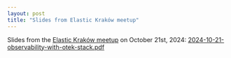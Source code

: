 ```yaml
---
layout: post
title: "Slides from Elastic Kraków meetup"
---
```


Slides from the [Elastic Kraków meetup](https://www.meetup.com/elastic-krakow/events/303194747) on October 21st, 2024: [2024-10-21-observability-with-otek-stack.pdf](/assets/2024-10-21-observability-with-otek-stack.pdf)

